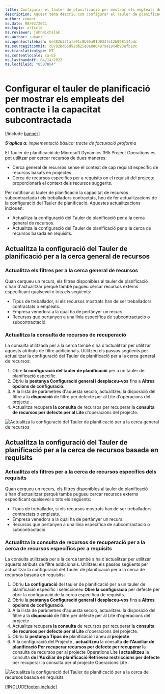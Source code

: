 ```yaml
---
title: Configurar el tauler de planificació per mostrar els empleats del contracte i la capacitat subcontractada
description: Aquest tema descriu com configurar el Tauler de planificació a Microsoft Dynamics 365 Project Operations per mostrar la capacitat de recursos subcontractada quan es personalitza els requisits de recursos del projecte.
author: rumant
ms.date: 08/02/2021
ms.topic: article
ms.reviewer: johnmichalak
ms.author: rumant
ms.openlocfilehash: 6e382b33fafe91c8b96a91d033fe12b998114bdc
ms.sourcegitcommit: c0792bd65d92db25e0e8864879a19c4b93efb10c
ms.translationtype: MT
ms.contentlocale: ca-ES
ms.lasthandoff: 04/14/2022
ms.locfileid: "8587804"
---
```

# <a name="configure-schedule-board-to-show-contract-workers-and-subcontracted-capacity"></a>Configurar el tauler de planificació per mostrar els empleats del contracte i la capacitat subcontractada 

[!include [banner](../../includes/dataverse-preview.md)]

_**S'aplica a:** implementació bàsica: tracte de facturació proforma_

El Tauler de planificació de Microsoft Dynamics 365 Project Operations es pot utilitzar per cercar recursos de dues maneres:

- Cerca general de recursos sense el context de cap requisit específic de recursos basats en projectes.
- Cerca de recursos específics per a requisits on el requisit del projecte proporcionarà el context dels recursos suggerits.

Per notificar al tauler de planificació la capacitat de recursos subcontractada i els treballadors contractats, heu de fer actualitzacions de la configuració del Tauler de planificació. Aquestes actualitzacions inclouen: 
- Actualitza la configuració del Tauler de planificació per a la cerca general de recursos.
- Actualitza la configuració del Tauler de planificació per a la cerca de recursos basada en requisits.

## <a name="update-schedule-board-settings-for-general-resource-search"></a>Actualitza la configuració del Tauler de planificació per a la cerca general de recursos
### <a name="update-filters-for-general-resource-search"></a>Actualitza els filtres per a la cerca general de recursos
Quan cerqueu un recurs, els filtres disponibles al tauler de planificació s'han d'actualitzar perquè també pugueu cercar recursos externs especificant qualsevol o tots els següents:
  - Tipus de treballador, si els recursos mostrats han de ser treballadors contractats o empleats.
  - Empresa venedora a la qual ha de pertànyer un recurs.
  - Recursos que pertanyen a una línia específica de subcontractació o subcontractació.
    
### <a name="update-retrieve-resource-query"></a>Actualitza la consulta de recursos de recuperació
La consulta utilitzada per a la cerca també s'ha d'actualitzar per utilitzar aquests atributs de filtre addicionals. Utilitzeu els passos següents per actualitzar la configuració del Tauler de planificació per a la cerca general de recursos:  
1. Obre **la configuració del tauler de planificació** per a un tauler de planificació específic.
2. Obriu la **pestanya Configuració general i desplaceu-vos** fins a **Altres opcions de configuració**.
3. A la llista de paràmetres d'aquesta secció, actualitzeu la disposició del filtre a la **disposició** de filtre per defecte per al Lite d'operacions del projecte **.**
4. Actualitza recupera **la consulta** de recursos per recuperar la **consulta de recursos per defecte per al Lite** d'operacions del projecte.

![Actualitza la configuració del Tauler de planificació per a la cerca general de recursos](../media/BoardSettings.png)  

## <a name="update-schedule-board-settings-for-requirementbased-resource-search"></a>Actualitza la configuració del Tauler de planificació per a la cerca de recursos basada en requisits
### <a name="update-filters-for-requirement-specific-resource-search"></a>Actualitza els filtres per a la cerca de recursos específics dels requisits 
Quan cerqueu un recurs, els filtres disponibles al tauler de planificació s'han d'actualitzar perquè també pugueu cercar recursos externs especificant qualsevol o tots els següents:
 - Tipus de treballador, si els recursos mostrats han de ser treballadors contractats o empleats.
 - Empresa venedora a la qual ha de pertànyer un recurs.
 - Recursos que pertanyen a una línia específica de subcontractació o subcontractació.

### <a name="update-retrieve-resource-query-for-requirement-specific-resource-search"></a>Actualitza la consulta de recursos de recuperació per a la cerca de recursos específics per a requisits 
La consulta utilitzada per a la cerca també s'ha d'actualitzar per utilitzar aquests atributs de filtre addicionals. Utilitzeu els passos següents per actualitzar la configuració del Tauler de planificació per a la cerca de recursos basada en requisits:

1. Obriu **La configuració** del tauler de planificació per a un tauler de planificació específic i seleccioneu **Obre la configuració** per defecte per obrir la configuració de la cerca específica de requisits.
2. Obriu la **pestanya Configuració general i desplaceu-vos** fins a **Altres opcions de configuració**.
3. A la llista de paràmetres d'aquesta secció, actualitzeu la disposició del filtre a la **disposició** de filtre per defecte per al Lite d'operacions del projecte **.**
4. Actualitza recupera **la consulta** de recursos per recuperar la **consulta de recursos per defecte per al Lite** d'operacions del projecte.
5. Obriu la **pestanya Tipus de** planificació i aneu al **projecte**.
6. A la configuració del Projecte **, actualitzeu** la consulta **de l'Auxiliar de planificació Per recuperar recursos per defecte per recuperar** la consulta de recursos per al projecte Operations Lite **i actualitzeu** la consulta **de l'Auxiliar de planificació Retrievea restriccions per defecte** per recuperar la consulta per al projecte Operacions Lite **.**

![Actualitza la configuració del Tauler de planificació per a la cerca de recursos basada en requisits](../media/SASettings.png)  

[!INCLUDE[footer-include](../../includes/footer-banner.md)]
